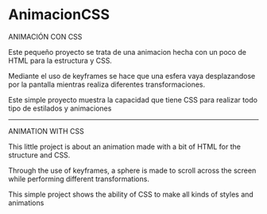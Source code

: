 # AnimacionCSS

ANIMACIÓN CON CSS

Este pequeño proyecto se trata de una animacion hecha con un poco de HTML para la estructura y CSS.

Mediante el uso de keyframes se hace que una esfera vaya desplazandose por la pantalla mientras realiza
diferentes transformaciones.

Este simple proyecto muestra la capacidad que tiene CSS para realizar todo tipo de estilados y animaciones

----------------------------------------------------------------------------------------------------------------

ANIMATION WITH CSS

This little project is about an animation made with a bit of HTML for the structure and CSS.

Through the use of keyframes, a sphere is made to scroll across the screen while performing
different transformations.

This simple project shows the ability of CSS to make all kinds of styles and animations
